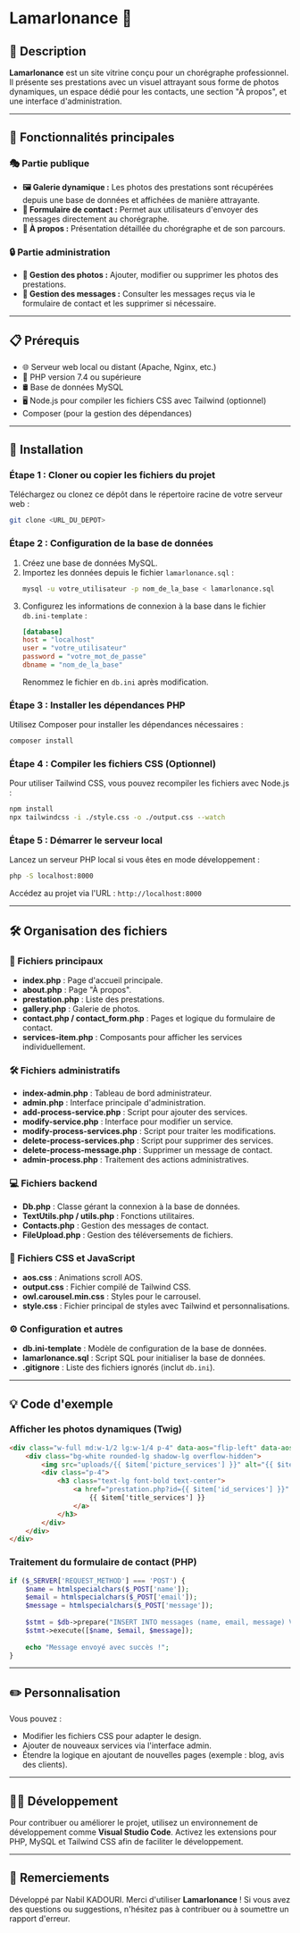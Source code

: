 # **Lamarlonance** 🌟

## **📝 Description**
**Lamarlonance** est un site vitrine conçu pour un chorégraphe professionnel. Il présente ses prestations avec un visuel attrayant sous forme de photos dynamiques, un espace dédié pour les contacts, une section "À propos", et une interface d'administration.

---

## **🌟 Fonctionnalités principales**

### **🎭 Partie publique**
- **🖼️ Galerie dynamique :** Les photos des prestations sont récupérées depuis une base de données et affichées de manière attrayante.
- **📩 Formulaire de contact :** Permet aux utilisateurs d'envoyer des messages directement au chorégraphe.
- **📖 À propos :** Présentation détaillée du chorégraphe et de son parcours.

### **🔒 Partie administration**
- **📂 Gestion des photos :** Ajouter, modifier ou supprimer les photos des prestations.
- **📝 Gestion des messages :** Consulter les messages reçus via le formulaire de contact et les supprimer si nécessaire.

---

## **📋 Prérequis**
- 🌐 Serveur web local ou distant (Apache, Nginx, etc.)
- 🐘 PHP version 7.4 ou supérieure
- 🛢️ Base de données MySQL
- 🖥️ Node.js pour compiler les fichiers CSS avec Tailwind (optionnel)
- Composer (pour la gestion des dépendances)

---

## **🚀 Installation**

### **Étape 1 : Cloner ou copier les fichiers du projet**
Téléchargez ou clonez ce dépôt dans le répertoire racine de votre serveur web :
```bash
git clone <URL_DU_DEPOT>
```

### **Étape 2 : Configuration de la base de données**
1. Créez une base de données MySQL.
2. Importez les données depuis le fichier `lamarlonance.sql` :
   ```bash
   mysql -u votre_utilisateur -p nom_de_la_base < lamarlonance.sql
   ```
3. Configurez les informations de connexion à la base dans le fichier `db.ini-template` :
   ```ini
   [database]
   host = "localhost"
   user = "votre_utilisateur"
   password = "votre_mot_de_passe"
   dbname = "nom_de_la_base"
   ```
   Renommez le fichier en `db.ini` après modification.

### **Étape 3 : Installer les dépendances PHP**
Utilisez Composer pour installer les dépendances nécessaires :
```bash
composer install
```

### **Étape 4 : Compiler les fichiers CSS (Optionnel)**
Pour utiliser Tailwind CSS, vous pouvez recompiler les fichiers avec Node.js :
```bash
npm install
npx tailwindcss -i ./style.css -o ./output.css --watch
```

### **Étape 5 : Démarrer le serveur local**
Lancez un serveur PHP local si vous êtes en mode développement :
```bash
php -S localhost:8000
```
Accédez au projet via l'URL : `http://localhost:8000`

---

## **🛠️ Organisation des fichiers**
### **📄 Fichiers principaux**
- **index.php** : Page d'accueil principale.
- **about.php** : Page "À propos".
- **prestation.php** : Liste des prestations.
- **gallery.php** : Galerie de photos.
- **contact.php / contact_form.php** : Pages et logique du formulaire de contact.
- **services-item.php** : Composants pour afficher les services individuellement.

### **🛠️ Fichiers administratifs**
- **index-admin.php** : Tableau de bord administrateur.
- **admin.php** : Interface principale d'administration.
- **add-process-service.php** : Script pour ajouter des services.
- **modify-service.php** : Interface pour modifier un service.
- **modify-process-services.php** : Script pour traiter les modifications.
- **delete-process-services.php** : Script pour supprimer des services.
- **delete-process-message.php** : Supprimer un message de contact.
- **admin-process.php** : Traitement des actions administratives.

### **💻 Fichiers backend**
- **Db.php** : Classe gérant la connexion à la base de données.
- **TextUtils.php / utils.php** : Fonctions utilitaires.
- **Contacts.php** : Gestion des messages de contact.
- **FileUpload.php** : Gestion des téléversements de fichiers.

### **🎨 Fichiers CSS et JavaScript**
- **aos.css** : Animations scroll AOS.
- **output.css** : Fichier compilé de Tailwind CSS.
- **owl.carousel.min.css** : Styles pour le carrousel.
- **style.css** : Fichier principal de styles avec Tailwind et personnalisations.

### **⚙️ Configuration et autres**
- **db.ini-template** : Modèle de configuration de la base de données.
- **lamarlonance.sql** : Script SQL pour initialiser la base de données.
- **.gitignore** : Liste des fichiers ignorés (inclut `db.ini`).

---

## **💡 Code d'exemple**
### **Afficher les photos dynamiques (Twig)**
```html
<div class="w-full md:w-1/2 lg:w-1/4 p-4" data-aos="flip-left" data-aos-easing="ease-out-cubic" data-aos-duration="1000">
    <div class="bg-white rounded-lg shadow-lg overflow-hidden">
        <img src="uploads/{{ $item['picture_services'] }}" alt="{{ $item['title_services'] }}" class="w-full h-48 object-cover">
        <div class="p-4">
            <h3 class="text-lg font-bold text-center">
                <a href="prestation.php?id={{ $item['id_services'] }}" class="text-gray-800 hover:text-yellow-500">
                    {{ $item['title_services'] }}
                </a>
            </h3>
        </div>
    </div>
</div>
```

### **Traitement du formulaire de contact (PHP)**
```php
if ($_SERVER['REQUEST_METHOD'] === 'POST') {
    $name = htmlspecialchars($_POST['name']);
    $email = htmlspecialchars($_POST['email']);
    $message = htmlspecialchars($_POST['message']);
    
    $stmt = $db->prepare("INSERT INTO messages (name, email, message) VALUES (?, ?, ?)");
    $stmt->execute([$name, $email, $message]);
    
    echo "Message envoyé avec succès !";
}
```

---

## **✏️ Personnalisation**
Vous pouvez :
- Modifier les fichiers CSS pour adapter le design.
- Ajouter de nouveaux services via l'interface admin.
- Étendre la logique en ajoutant de nouvelles pages (exemple : blog, avis des clients).

---

## **👩‍💻 Développement**
Pour contribuer ou améliorer le projet, utilisez un environnement de développement comme **Visual Studio Code**. Activez les extensions pour PHP, MySQL et Tailwind CSS afin de faciliter le développement.

---

## **💬 Remerciements**
Développé par Nabil KADOURI. Merci d'utiliser **Lamarlonance** ! Si vous avez des questions ou suggestions, n'hésitez pas à contribuer ou à soumettre un rapport d'erreur.
